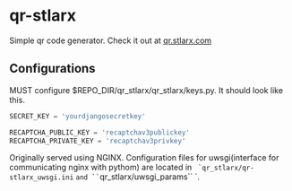 # qr-stlarx
Simple qr code generator. Check it out at [qr.stlarx.com](https://qr.stlarx.com)

## Configurations
MUST configure $REPO_DIR/qr_stlarx/qr_stlarx/keys.py. It should look like this.

``` python
SECRET_KEY = 'yourdjangosecretkey'

RECAPTCHA_PUBLIC_KEY = 'recaptchav3publickey' 
RECAPTCHA_PRIVATE_KEY = 'recaptchav3privkey'
```

Originally served using NGINX. Configuration files for uwsgi(interface for communicating nginx with pythom) are located in `` `qr_stlarx/qr-stlarx_uwsgi.ini`` ` and `` `qr_stlarx/uwsgi_params`` `. 
